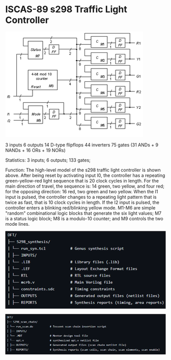 # ISCAS-89 s298 Traffic Light Controller

![image alt](https://github.com/mallikarjunn01/DFT/blob/main/Traffic_Light_Controller/s298.gif?raw=true)

3 inputs
6 outputs
14 D-type flipflops
44 inverters
75 gates (31 ANDs + 9 NANDs + 16 ORs + 19 NORs)

Statistics: 3 inputs; 6 outputs; 133 gates;

Function: The high-level model of the s298 traffic light controller is shown above. After being reset by activating input I0, the controller has a repeating green-yellow-red light sequence that is 20 clock cycles in length. For the main direction of travel, the sequence is: 14 green, two yellow, and four red; for the opposing direction: 16 red, two green and two yellow. When the I1 input is pulsed, the controller changes to a repeating light pattern that is twice as fast, that is 10 clock cycles in length. If the I2 input is pulsed, the controller enters a blinking red/blinking yellow mode. M1-M6 are simple "random" combinational logic blocks that generate the six light values; M7 is a status logic block; M8 is a modulo-10 counter; and M9 controls the two mode lines.

![image alt](https://github.com/mallikarjunn01/DFT/blob/main/Traffic_Light_Controller/synthesis_path.png)

![image alt](https://github.com/mallikarjunn01/DFT/blob/main/Traffic_Light_Controller/scan_chain_path.png)







